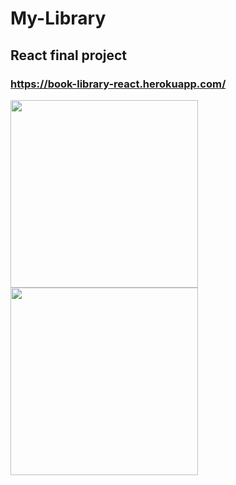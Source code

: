 # My-Library

## React final project

### https://book-library-react.herokuapp.com/

<img style="height:300px" src="https://i.ibb.co/pWn3bL8/book-Library.png"/>
<img style="height:300px" src="https://i.ibb.co/gwpBXP4/book-Library2.png"/>
